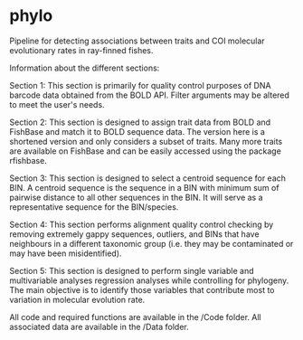 # phylo

Pipeline for detecting associations between traits and COI molecular evolutionary rates in ray-finned fishes.

Information about the different sections:

Section 1: This section is primarily for quality control purposes of DNA barcode data obtained from the BOLD API. Filter arguments may be altered to meet the user's needs.

Section 2: This section is designed to assign trait data from BOLD and FishBase and match it to BOLD sequence data. The version here is a shortened version and only considers a subset of traits. Many more traits are available on FishBase and can be easily accessed using the package rfishbase.

Section 3: This section is designed to select a centroid sequence for each BIN. A centroid sequence is the sequence in a BIN with minimum sum of pairwise distance to all other sequences in the BIN. It will serve as a representative sequence for the BIN/species.

Section 4: This section performs alignment quality control checking by removing extremely gappy sequences, outliers, and BINs that have neighbours in a different taxonomic group (i.e. they may be contaminated or may have been misidentified).

Section 5: This section is designed to perform single variable and multivariable analyses regression analyses while controlling for phylogeny. The main objective is to identify those variables that contribute most to variation in molecular evolution rate.

All code and required functions are available in the /Code folder. All associated data are available in the /Data folder.
